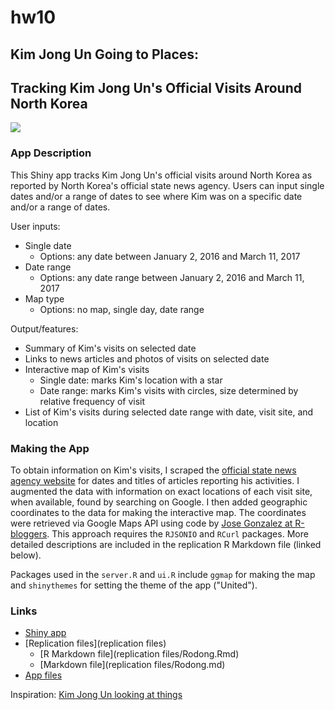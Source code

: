 # hw10

## Kim Jong Un Going to Places:
## Tracking Kim Jong Un's Official Visits Around North Korea

![](http://kimjongunlookingatthings.com/wp-content/uploads/2015/06/kim-jong-un-looking-at-cheese.jpg)

### App Description

This Shiny app tracks Kim Jong Un's official visits around North Korea as reported by North Korea's official state news agency. Users can input single dates and/or a range of dates to see where Kim was on a specific date and/or a range of dates. 

User inputs:

  * Single date
    - Options: any date between January 2, 2016 and March 11, 2017
  * Date range
	  - Options: any date range between January 2, 2016 and March 11, 2017
  * Map type
	  - Options: no map, single day, date range
	
Output/features:

  * Summary of Kim's visits on selected date
  * Links to news articles and photos of visits on selected date
  * Interactive map of Kim's visits
    - Single date: marks Kim's location with a star
    - Date range: marks Kim's visits with circles, size determined by relative frequency of visit
  * List of Kim's visits during selected date range with date, visit site, and location

### Making the App

To obtain information on Kim's visits, I scraped the [official state news agency website](http://rodong.rep.kp/en/) for dates and titles of articles reporting his activities. I augmented the data with information on exact locations of each visit site, when available, found by searching on Google. I then added geographic coordinates to the data for making the interactive map. The coordinates were retrieved via Google Maps API using code by [Jose Gonzalez at R-bloggers](https://www.r-bloggers.com/using-google-maps-api-and-r/). This approach requires the `RJSONIO` and `RCurl` packages. More detailed descriptions are included in the replication R Markdown file (linked below).

Packages used in the `server.R` and `ui.R` include `ggmap` for making the map and `shinythemes` for setting the theme of the app ("United").

### Links

  * [Shiny app](https://kimswchi.shinyapps.io/kju_visits/)
  * [Replication files](replication files)
    - [R Markdown file](replication files/Rodong.Rmd)
    - [Markdown file](replication files/Rodong.md)
  * [App files](kju_visits) 
  
Inspiration: [Kim Jong Un looking at things](http://kimjongunlookingatthings.tumblr.com/)

